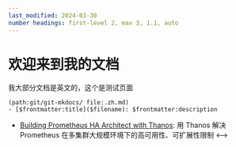 ```yaml
---
last_modified: 2024-03-30
number headings: first-level 2, max 3, 1.1, auto
---
```


# 欢迎来到我的文档

我大部分文档是英文的，这个是测试页面

```expander
(path:git/git-mkdocs/ file:.zh.md)
- [$frontmatter:title]($filename): $frontmatter:description
```
- [Building Prometheus HA Architect with Thanos](TC-prometheus-ha-architect-with-thanos.zh): 用 Thanos 解决 Prometheus 在多集群大规模环境下的高可用性、可扩展性限制
<-->


